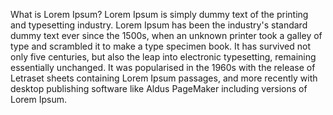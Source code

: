 What is Lorem Ipsum? 
Lorem Ipsum is simply dummy text of the printing and typesetting 
industry. Lorem Ipsum has been the industry's standard dummy text 
ever since the 1500s, when an unknown printer took a galley of type 
and scrambled it to make a type specimen book. It has survived not 
only five centuries, but also the leap into electronic typesetting, 
remaining essentially unchanged. It was popularised in the 1960s 
with the release of Letraset sheets containing Lorem Ipsum passages, 
and more recently with desktop publishing software like Aldus 
PageMaker including versions of Lorem Ipsum.